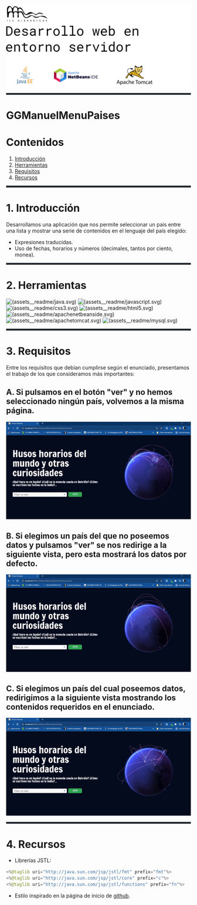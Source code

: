![cabecera](assets__readme/cabecera.PNG)


<hr style="height: 5px; background: #24292F;">


# GGManuelMenuPaises

# Contenidos

1. [Introducción](#introduccion)
2. [Herramientas](#herramientas)
6. [Requisitos](#requisitos)
6. [Recursos](#recursos)

<hr style="height: 5px; background: #24292F;"><a name="introduccion"></a>

# 1. Introducción

Desarrollamos una aplicación que nos permite seleccionar un país entre una lista y mostrar una serie de contenidos en el lenguaje del país elegido:

- Expresiones traducidas.
- Uso de fechas, horarios y números (decimales, tantos por ciento, monea).

<hr style="height: 5px; background: #24292F;"><a name="herramientas"></a>

# 2. Herramientas

![(assets__readme/java.svg)](https://img.shields.io/badge/code-Java-informational?style=flat&logo=java&logoColor=white&color=2bbc8a)  ![(assets__readme/javascript.svg)](https://img.shields.io/badge/code-JavaScript-informational?style=flat&logo=javascript&logoColor=white&color=2bbc8a) ![(assets__readme/css3.svg)](https://img.shields.io/badge/code-CSS3-informational?style=flat&logo=css3&logoColor=white&color=2bbc8a)  ![(assets__readme/html5.svg)](https://img.shields.io/badge/code-HTML5-informational?style=flat&logo=html5&logoColor=white&color=2bbc8a)  ![(assets__readme/apachenetbeanside.svg)](https://img.shields.io/badge/ide-NetBeans-informational?style=flat&logo=apachenetbeanside&logoColor=white&color=2bbc8a) ![(assets__readme/apachetomcat.svg)](https://img.shields.io/badge/server-TomCat-informational?style=flat&logo=apachetomcat&logoColor=white&color=2bbc8a) ![(assets__readme/mysql.svg)](https://img.shields.io/badge/RDBMS-MySQL-informational?style=flat&logo=mysql&logoColor=white&color=2bbc8a)



<hr style="height: 5px; background: #24292F;"><a name="requisitos"></a>

# 3. Requisitos

Entre los requisitos que debían cumplirse según el enunciado, presentamos el trabajo de los que consideramos más importantes:

## A. Si pulsamos en el botón "ver" y no hemos seleccionado ningún país, volvemos a la misma página.

![No seleccionamos país](assets__readme/no__pais__select.gif)

## B. Si elegimos un país del que no poseemos datos y pulsamos "ver" se nos redirige a la siguiente vista, pero esta mostrará los datos por defecto.

![Seleccionamos país y no tenemos sus datos](assets__readme/pais__select__no__data.gif)

 

## C. Si elegimos un país del cual poseemos datos, redirigimos a la siguiente vista mostrando los contenidos requeridos en el enunciado.

![Seleccionamos país y tenemos sus datos](assets__readme/pais__select__data.gif)



<hr style="height: 5px; background: #24292F;"><a name="recursos"></a>

# 4. Recursos

- Librerías JSTL: 

```java
<%@taglib uri="http://java.sun.com/jsp/jstl/fmt" prefix="fmt"%>
<%@taglib uri="http://java.sun.com/jsp/jstl/core" prefix="c"%>
<%@taglib uri="http://java.sun.com/jsp/jstl/functions" prefix="fn"%>
```

- Estilo inspirado en la página de inicio de [github](https://github.com/).
